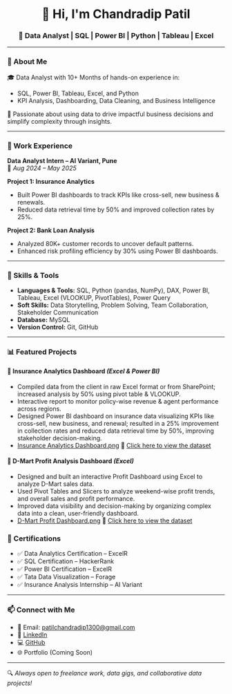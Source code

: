 <h1 align="center">👋 Hi, I'm Chandradip Patil</h1>
<h3 align="center">💼 Data Analyst | SQL | Power BI | Python | Tableau | Excel</h3>

---

### 📌 About Me

🎓 Data Analyst with 10+ Months of hands-on experience in:
- SQL, Power BI, Tableau, Excel, and Python  
- KPI Analysis, Dashboarding, Data Cleaning, and Business Intelligence

🚀 Passionate about using data to drive impactful business decisions and simplify complexity through insights.

---

### 💼 Work Experience

**Data Analyst Intern – AI Variant, Pune**  
📅 *Aug 2024 – May 2025*  

**Project 1: Insurance Analytics**  
- Built Power BI dashboards to track KPIs like cross-sell, new business & renewals.  
- Reduced data retrieval time by 50% and improved collection rates by 25%.  

**Project 2: Bank Loan Analysis**  
- Analyzed 80K+ customer records to uncover default patterns.
- Enhanced risk profiling efficiency by 30% using Power BI dashboards.  

---

### 🧠 Skills & Tools

- **Languages & Tools:** SQL, Python (pandas, NumPy), DAX, Power BI, Tableau, Excel (VLOOKUP, PivotTables), Power Query  
- **Soft Skills:** Data Storytelling, Problem Solving, Team Collaboration, Stakeholder Communication  
- **Database:** MySQL  
- **Version Control:** Git, GitHub  

---

### 📊 Featured Projects

#### 📌 Insurance Analytics Dashboard *(Excel & Power BI)*  
-  Compiled data from the client in raw Excel format or from SharePoint; increased analysis by 50% using pivot table & VLOOKUP.
- Interactive report to monitor policy-wise revenue & agent performance across regions.
-  Designed Power BI dashboard on insurance data visualizing KPIs like cross-sell, new business, and renewal; resulted in a 25% improvement in collection rates and 
reduced data retrieval time by 50%, improving stakeholder decision-making. 
- [Insurance Analytics Dashboard.png](https://github.com/aswarmohini/mohini-s-projects-1/blob/main/Insurance%20Analysis%20Dashboard.png)
 🔗 [Click here to view the dataset](https://github.com/aswarmohini/mohini-s-projects-1/blob/main/Insurance_analysis_bi.pbix)

#### 📌 D-Mart Profit Analysis Dashboard *(Excel)*  
- Designed and built an interactive Profit Dashboard using Excel to analyze D-Mart sales data.
- Used Pivot Tables and Slicers to analyze weekend-wise profit trends, and overall sales and profit performance.
- Improved data visibility and decision-making by organizing complex data into a clean, user-friendly dashboard. 
- [D-Mart Profit Dashboard.png](https://github.com/aswarmohini/mohini-s-projects-1/blob/main/DMart_Profit%20Dashboard.png) 🔗 [Click here to view the dataset](https://github.com/aswarmohini/mohini-s-projects-1/blob/main/Excel%20-%20DMart_Profit%20Dashboard.xlsx)

  
### 🏅 Certifications

- ✅ Data Analytics Certification – ExcelR  
- ✅ SQL Certification – HackerRank  
- ✅ Power BI Certification – ExcelR  
- ✅ Tata Data Visualization – Forage  
- ✅ Insurance Analysis Internship – AI Variant  

---

### 📫 Connect with Me

- 📧 Email: [patilchandradip1300@gmail.com](mailto:patilchandradip1300@gmail.com)  
- 🔗 [LinkedIn](https://www.linkedin.com/in/chandradippatil)  
- 💻 [GitHub](https://github.com/chandradippatil)  
- 🌐 Portfolio (Coming Soon)

---

🔍 *Always open to freelance work, data gigs, and collaborative data projects!*
